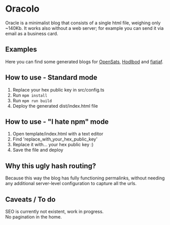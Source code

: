 # Oracolo

Oracle is a minimalist blog that consists of a single html file, weighing only ~140Kb. It works also without a web server; for example you can send it via email as a business card.

## Examples
Here you can find some generated blogs for [OpenSats](https://raw.githack.com/dtonon/oracolo/master/examples/opensats.html), [Hodlbod](https://raw.githack.com/dtonon/oracolo/master/examples/hodlbod.html) and [fiatjaf](https://raw.githack.com/dtonon/oracolo/master/examples/fiatjaf.html).

## How to use - Standard mode

1) Replace your hex public key in src/config.ts
2) Run `mpm install`
3) Run `mpm run build`
4) Deploy the generated dist/index.html file

## How to use - "I hate npm" mode

1) Open template/index.html with a text editor
2) Find 'replace_with_your_hex_public_key'
3) Replace it with... your hex public key :)
4) Save the file and deploy

## Why this ugly hash routing?

Because this way the blog has fully functioning permalinks, without needing any additional server-level configuration to capture all the urls.

## Caveats / To do

SEO is currently not existent, work in progress.  
No pagination in the home.